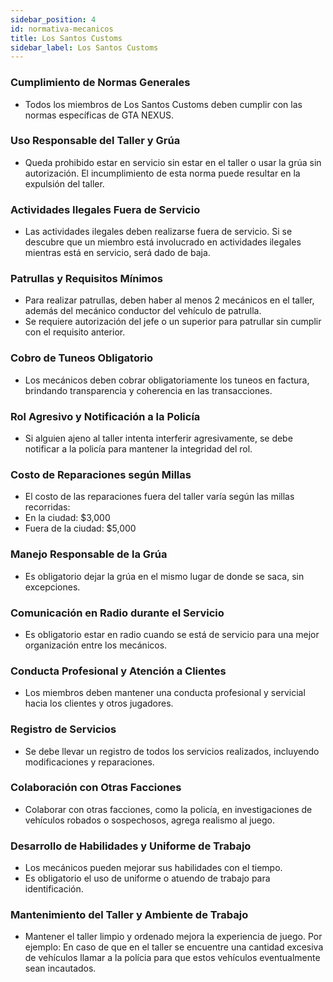 ```yaml
---
sidebar_position: 4
id: normativa-mecanicos
title: Los Santos Customs
sidebar_label: Los Santos Customs
---
```


### Cumplimiento de Normas Generales
- Todos los miembros de Los Santos Customs deben cumplir con las normas específicas de GTA NEXUS.

### Uso Responsable del Taller y Grúa
- Queda prohibido estar en servicio sin estar en el taller o usar la grúa sin autorización. El incumplimiento de esta norma puede resultar en la expulsión del taller.

### Actividades Ilegales Fuera de Servicio
- Las actividades ilegales deben realizarse fuera de servicio. Si se descubre que un miembro está involucrado en actividades ilegales mientras está en servicio, será dado de baja.

### Patrullas y Requisitos Mínimos
- Para realizar patrullas, deben haber al menos 2 mecánicos en el taller, además del mecánico conductor del vehículo de patrulla.
- Se requiere autorización del jefe o un superior para patrullar sin cumplir con el requisito anterior.

### Cobro de Tuneos Obligatorio
- Los mecánicos deben cobrar obligatoriamente los tuneos en factura, brindando transparencia y coherencia en las transacciones.

### Rol Agresivo y Notificación a la Policía
- Si alguien ajeno al taller intenta interferir agresivamente, se debe notificar a la policía para mantener la integridad del rol.

### Costo de Reparaciones según Millas
- El costo de las reparaciones fuera del taller varía según las millas recorridas:
- En la ciudad: $3,000
- Fuera de la ciudad: $5,000

### Manejo Responsable de la Grúa
- Es obligatorio dejar la grúa en el mismo lugar de donde se saca, sin excepciones.

### Comunicación en Radio durante el Servicio
- Es obligatorio estar en radio cuando se está de servicio para una mejor organización entre los mecánicos.

### Conducta Profesional y Atención a Clientes
- Los miembros deben mantener una conducta profesional y servicial hacia los clientes y otros jugadores.

### Registro de Servicios
- Se debe llevar un registro de todos los servicios realizados, incluyendo modificaciones y reparaciones.

### Colaboración con Otras Facciones
- Colaborar con otras facciones, como la policía, en investigaciones de vehículos robados o sospechosos, agrega realismo al juego.

### Desarrollo de Habilidades y Uniforme de Trabajo
- Los mecánicos pueden mejorar sus habilidades con el tiempo.
- Es obligatorio el uso de uniforme o atuendo de trabajo para identificación.

### Mantenimiento del Taller y Ambiente de Trabajo
- Mantener el taller limpio y ordenado mejora la experiencia de juego. Por ejemplo: En caso de que en el taller se encuentre una cantidad excesiva de vehículos llamar a la polícia para que estos vehículos eventualmente sean incautados.

